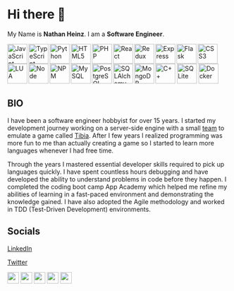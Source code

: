 # Hi there 👋
My Name is <b>Nathan Heinz</b>. I am a <b>Software Engineer</b>.

<img align="left" alt="JavaScript" width="45px" src="https://cdn.jsdelivr.net/gh/devicons/devicon/icons/javascript/javascript-original.svg" />
<img align="left" alt="TypeScript" width="45px" src="https://cdn.jsdelivr.net/gh/devicons/devicon/icons/typescript/typescript-original.svg" />
<img align="left" alt="Python" width="45px" src="https://cdn.jsdelivr.net/gh/devicons/devicon/icons/python/python-original.svg" />
<img align="left" alt="HTML5" width="45px" src="https://cdn.jsdelivr.net/gh/devicons/devicon/icons/html5/html5-original-wordmark.svg" />
<img align="left" alt="PHP" width="45px" src="https://cdn.jsdelivr.net/gh/devicons/devicon/icons/php/php-original.svg" />
<img alt="CSS3" width="45px" src="https://cdn.jsdelivr.net/gh/devicons/devicon/icons/css3/css3-original-wordmark.svg" />
<img align="left" alt="React" width="45px" src="https://cdn.jsdelivr.net/gh/devicons/devicon/icons/react/react-original-wordmark.svg" />
<img align="left" alt="Redux" width="45px" src="https://cdn.jsdelivr.net/gh/devicons/devicon/icons/redux/redux-original.svg" />
<img align="left" alt="Express" width="45px" src="https://cdn.jsdelivr.net/gh/devicons/devicon/icons/express/express-original-wordmark.svg" />
<img align="left" alt="Flask" width="45px" src="https://cdn.jsdelivr.net/gh/devicons/devicon/icons/flask/flask-original-wordmark.svg" />
<img align="left" alt="LUA" width="45px" src="https://cdn.jsdelivr.net/gh/devicons/devicon/icons/lua/lua-original-wordmark.svg" />
<img alt="C++" width="45px" src="https://cdn.jsdelivr.net/gh/devicons/devicon/icons/cplusplus/cplusplus-original.svg" />
<img align="left" alt="Node" width="45px" src="https://cdn.jsdelivr.net/gh/devicons/devicon/icons/nodejs/nodejs-original-wordmark.svg" />
<img align="left" alt="NPM" width="45px" src="https://cdn.jsdelivr.net/gh/devicons/devicon/icons/npm/npm-original-wordmark.svg" />
<img align="left" alt="MySQL" width="45px" src="https://cdn.jsdelivr.net/gh/devicons/devicon/icons/mysql/mysql-original-wordmark.svg" />
<img align="left" alt="PostgreSQL" width="45px" src="https://cdn.jsdelivr.net/gh/devicons/devicon/icons/postgresql/postgresql-original-wordmark.svg" />
<img align="left" alt="SQLAlchemy" width="45px" src="https://cdn.jsdelivr.net/gh/devicons/devicon/icons/sqlalchemy/sqlalchemy-original.svg" />
<img alt="SQLite" width="45px" src="https://cdn.jsdelivr.net/gh/devicons/devicon/icons/sqlite/sqlite-original-wordmark.svg" />
<img align="left" alt="MongoDB" width="45px" src="https://cdn.jsdelivr.net/gh/devicons/devicon/icons/mongodb/mongodb-plain-wordmark.svg" />
<img alt="Docker" width="45px" src="https://cdn.jsdelivr.net/gh/devicons/devicon/icons/docker/docker-original-wordmark.svg" />

## BIO
I have been a software engineer hobbyist for over 15 years. I started my development journey working on a server-side engine with a small [team](https://github.com/otland/forgottenserver) to emulate a game called [Tibia](https://tibia.com). After I few years I realized programming was more fun to me than actually creating a game so I started to learn more languages whenever I had free time.

Through the years I mastered essential developer skills required to pick up languages quickly. I have spent countless hours debugging and have developed the ability to understand problems in code before they happen. I completed the coding boot camp App Academy which helped me refine my abilities of learning in a fast-paced environment and demonstrating the knowledge gained. I have also adopted the Agile methodology and worked in TDD (Test-Driven Development) environments.

## Socials
[LinkedIn](https://www.linkedin.com/in/nathan-heinz-5b3718231/)

[Twitter](https://twitter.com/NRH_Developer)


<img alt="" width="26px" src="" />
<img alt="" width="26px" src="" />
<img alt="" width="26px" src="" />
<img alt="" width="26px" src="" />
<img alt="" width="26px" src="" />
